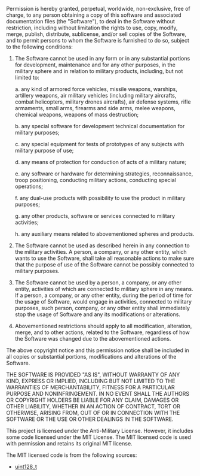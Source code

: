 Permission is hereby granted, perpetual, worldwide, non-exclusive, free of charge, to any person obtaining a copy of this software and associated documentation files (the "Software"), to deal in the Software without restriction, including without limitation the rights to use, copy, modify, merge, publish, distribute, sublicense, and/or sell copies of the Software, and to permit persons to whom the Software is furnished to do so, subject to the following conditions:



1. The Software cannot be used in any form or in any substantial portions for development, maintenance and for any other purposes, in the military sphere and in relation to military products, including, but not limited to:

   a. any kind of armored force vehicles, missile weapons, warships, artillery weapons, air military vehicles (including military aircrafts, combat helicopters, military drones aircrafts), air defense systems, rifle armaments, small arms, firearms and side arms, melee weapons, chemical weapons, weapons of mass destruction;

   b. any special software for development technical documentation for military purposes;

   c. any special equipment for tests of prototypes of any subjects with military purpose of use;

   d. any means of protection for conduction of acts of a military nature;

   e. any software or hardware for determining strategies, reconnaissance, troop positioning, conducting military actions, conducting special operations;

   f. any dual-use products with possibility to use the product in military purposes;

   g. any other products, software or services connected to military activities;

   h. any auxiliary means related to abovementioned spheres and products.



2. The Software cannot be used as described herein in any connection to the military activities. A person, a company, or any other entity, which wants to use the Software, shall take all reasonable actions to make sure that the purpose of use of the Software cannot be possibly connected to military purposes.



3. The Software cannot be used by a person, a company, or any other entity, activities of which are connected to military sphere in any means. If a person, a company, or any other entity, during the period of time for the usage of Software, would engage in activities, connected to military purposes, such person, company, or any other entity shall immediately stop the usage of Software and any its modifications or alterations.



4. Abovementioned restrictions should apply to all modification, alteration, merge, and to other actions, related to the Software, regardless of how the Software was changed due to the abovementioned actions.



The above copyright notice and this permission notice shall be included in all copies or substantial portions, modifications and alterations of the Software.



THE SOFTWARE IS PROVIDED "AS IS", WITHOUT WARRANTY OF ANY KIND, EXPRESS OR IMPLIED, INCLUDING BUT NOT LIMITED TO THE WARRANTIES OF MERCHANTABILITY, FITNESS FOR A PARTICULAR PURPOSE AND NONINFRINGEMENT. IN NO EVENT SHALL THE AUTHORS OR COPYRIGHT HOLDERS BE LIABLE FOR ANY CLAIM, DAMAGES OR OTHER LIABILITY, WHETHER IN AN ACTION OF CONTRACT, TORT OR OTHERWISE, ARISING FROM, OUT OF OR IN CONNECTION WITH THE SOFTWARE OR THE USE OR OTHER DEALINGS IN THE SOFTWARE.

This project is licensed under the Anti-Military License. However, it includes
some code licensed under the MIT License. The MIT licensed code is used with
permission and retains its original MIT license.

The MIT licensed code is from the following sources:
- [uint128_t](https://github.com/calccrypto/uint128_t)